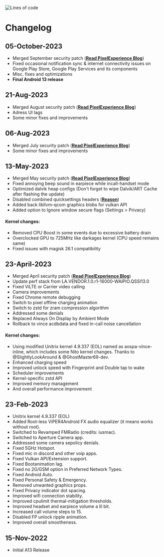 ![Lines of code](https://img.shields.io/badge/Update%20Status-EOL%20%2F%20Dropped-blue)

# Changelog

## 05-October-2023
- Merged September security patch (<a href="https://blog.pixelexperience.org/2023/09/surprising-september-security-update/" target="blank">**Read PixelExperience Blog**</a>)
- Fixed occasional notification sync & internet connectivity issues on Google Play Store, Google Play Services and its components
- Misc. fixes and optimizations
- **Final Android 13 release**

## 21-Aug-2023
- Merged August security patch (<a href="https://blog.pixelexperience.org/2023/08/august-awakens-security-updates-optimization-fixes-and-sneak-peeks/" target="blank">**Read PixelExperience Blog**</a>)
- Adress UI lags
- Some minor fixes and improvements

## 06-Aug-2023
- Merged July security patch (<a href="https://blog.pixelexperience.org/2023/07/july-update-is-there/" target="blank">**Read PixelExperience Blog**</a>)
- Some minor fixes and improvements

## 13-May-2023
- Merged May security patch (<a href="https://blog.pixelexperience.org/2023/05/quick-may-update/" target="blank">**Read PixelExperience Blog**</a>)
- Fixed annoying beep sound in earpiece while incall-handset mode
- Optimized dalvik heap configs (Don't forget to wipe Dalvik/ART Cache after flashing the update)
- Disabled combined quicksettings headers (<a href="https://t.me/anandhansprojects_chat/22687?single" target="blank">**Reason**</a>)
- Added back libllvm-qcom graphics blobs for vulkan API
- Added option to Ignore window secure flags (Settings > Privacy)

#### Kernel changes:
- Removed CPU Boost in some events due to excessive battery drain
- Overclocked GPU to 725MHz like darkages kernel (CPU speed remains same)
- Fixed issues with magisk 26.1 compatibility

## 23-April-2023
- Merged April security patch (<a href="https://blog.pixelexperience.org/2023/04/april-update/" target="blank">**Read PixelExperience Blog**</a>)
- Update perf stack from LA.VENDOR.1.0.r1-16000-WAIPIO.QSSI13.0
- Fixed ViLTE or Carrier video calling
- Camera improvements
- Fixed Chrome remote debugging
- Switch to pixel offline charging animation
- Switch to zstd for zram compression algorithm
- Addressed some denials
- Replaced Always On Display by Ambient Mode
- Rollback to vince acdbdata and fixed in-call noise cancellation

#### Kernel changes:
- Using modified Unitrix kernel 4.9.337 (EOL) named as aospa-vince-inline, which includes some Nito kernel changes. Thanks to @SlightlyLookAround & @GhostMaster69-dev.
- Enhanced charging speed
- Improved unlock speed with Fingerprint and Double tap to wake
- Scheduler improvements
- Kernel-specific zstd API
- Improved memory management
- And overall performance improvement

## 23-Feb-2023
- Unitrix kernel 4.9.337 (EOL)
- Added Root-less ViPER4Android FX audio equalizer (it means works without root).
- Switched to Revamped FMRadio (credits: iusmac).
- Switched to Aperture Camera app.
- Addressed some camera sepolicy denials.
- Fixed 5GHz Hotspot.
- Fixed mic in discord and other voip apps.
- Fixed Vulkan API/Extension support.
- Fixed Bootanimation lag.
- Fixed no 2G/GSM option in Preferred Network Types.
- Fixed Android Auto.
- Fixed Personal Safety & Emergency.
- Removed unwanted graphics props.
- Fixed Privacy indicator dot spacing.
- Improved wifi connection stability.
- Improved cpulimit thermal-mitigation thresholds.
- Improved headset and earpiece volume a lil bit.
- Increased call volume steps to 15.
- Disabled FP unlock ripple animation.
- Improved overall smootheness.

## 15-Nov-2022
- Initial A13 Release
